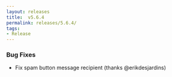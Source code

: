 ```yaml
---
layout: releases
title:  v5.6.4
permalink: releases/5.6.4/
tags:
- Release
---
```


### Bug Fixes

- Fix spam button message recipient (thanks @erikdesjardins)
